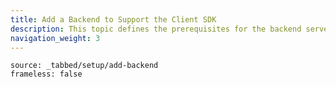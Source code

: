 ```yaml
---
title: Add a Backend to Support the Client SDK
description: This topic defines the prerequisites for the backend server that will support your client-side app.
navigation_weight: 3
---
```


```tabbed_content
source: _tabbed/setup/add-backend
frameless: false
```